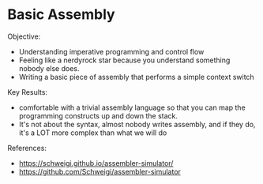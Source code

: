 # Basic Assembly

Objective:
* Understanding imperative programming and control flow
* Feeling like a nerdyrock star because you understand something nobody else does.
* Writing a basic piece of assembly that performs a simple context switch

Key Results:
* comfortable with a trivial assembly language so that you can map the programming constructs up and down the stack.
* It's not about the syntax, almost nobody writes assembly, and if they do, it's a LOT more complex than what we will do


References:
- https://schweigi.github.io/assembler-simulator/
- https://github.com/Schweigi/assembler-simulator

